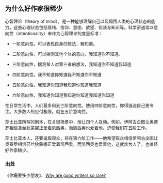 ## 为什么好作家很稀少

心智理论（theory of mind），是一种能够理解自己以及周围人类的心理状态的能力，这些心理状态包括情绪、信仰、意图、欲望、假装与知识等。科学家通常以意向性（intentionality）来作为心智理论的度量标准：

- 一阶意向性，可以表现自身的想法，我知道。

- 二阶意向性，可以揣测其他个体的意向，我知道你不知道。

- 三阶意向性，揣测某人对第三者的想法，我知道你不知道我知道

- 四阶意向性，我不知道你知道我不知道你不知道

- 五阶意向性，我知道你知道我知道你知道我知道

- 六阶意向性，我知道你知道我知道你知道我知道你知道

在日常生活中，人们最多用到三阶意向性。使用四阶意向性，你得强迫自己更专注。大多数人的应付极限，就在五阶意向性。



莎士比亚所写的剧本，在关键场景中，他让四个人互动。例如，伊阿古企图让奥赛罗相信苔丝狄蒙娜正爱着凯西奥，而凯西奥也爱着他，迫使我们在五阶工作。



莎士比亚本人，还要说服观众，将在第六阶工作——他希望观众相信伊阿古企图让奥赛罗相信苔丝狄蒙娜正爱着凯西奥，而凯西奥也爱着他，这就难为人了，也难怪好作家稀少。

### 出处

《你需要多少朋友》、[Why are good writers so rare?](https://sci-hub.tw/https://akademiai.com/doi/abs/10.1556/JCEP.3.2005.1.1)